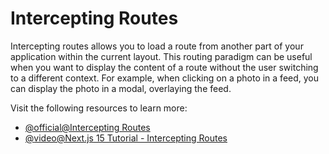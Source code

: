 # Intercepting Routes

Intercepting routes allows you to load a route from another part of your application within the current layout. This routing paradigm can be useful when you want to display the content of a route without the user switching to a different context. For example, when clicking on a photo in a feed, you can display the photo in a modal, overlaying the feed.

Visit the following resources to learn more:

- [@official@Intercepting Routes](https://nextjs.org/docs/app/api-reference/file-conventions/intercepting-routes)
- [@video@Next.js 15 Tutorial - Intercepting Routes](https://www.youtube.com/watch?v=FTiwIVxWC00)